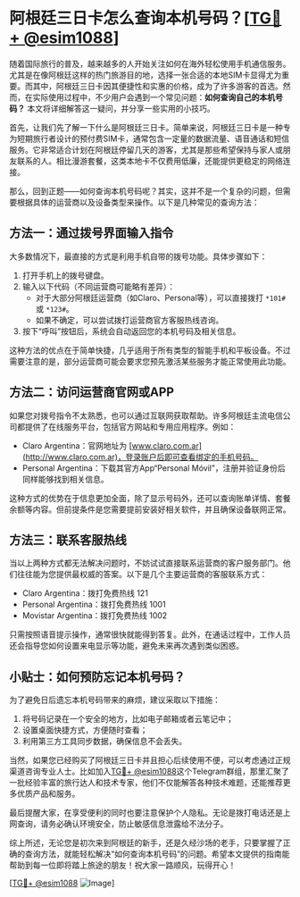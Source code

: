 # 阿根廷三日卡怎么查询本机号码？[[TG💪+ @esim1088](https://t.me/s/esim1088)]

随着国际旅行的普及，越来越多的人开始关注如何在海外轻松使用手机通信服务。尤其是在像阿根廷这样的热门旅游目的地，选择一张合适的本地SIM卡显得尤为重要。而其中，阿根廷三日卡因其便捷性和实惠的价格，成为了许多游客的首选。然而，在实际使用过程中，不少用户会遇到一个常见问题：**如何查询自己的本机号码？** 本文将详细解答这一疑问，并分享一些实用的小技巧。

首先，让我们先了解一下什么是阿根廷三日卡。简单来说，阿根廷三日卡是一种专为短期旅行者设计的预付费SIM卡，通常包含一定量的数据流量、语音通话和短信服务。它非常适合计划在阿根廷停留几天的游客，尤其是那些希望保持与家人或朋友联系的人。相比漫游套餐，这类本地卡不仅费用低廉，还能提供更稳定的网络连接。

那么，回到正题——如何查询本机号码呢？其实，这并不是一个复杂的问题，但需要根据具体的运营商以及设备类型来操作。以下是几种常见的查询方法：

## 方法一：通过拨号界面输入指令

大多数情况下，最直接的方式是利用手机自带的拨号功能。具体步骤如下：

1. 打开手机上的拨号键盘。
2. 输入以下代码（不同运营商可能略有差异）：
   - 对于大部分阿根廷运营商（如Claro、Personal等），可以直接拨打 `*101#` 或 `*123#`。
   - 如果不确定，可以尝试拨打运营商官方客服热线咨询。
3. 按下“呼叫”按钮后，系统会自动返回您的本机号码及相关信息。

这种方法的优点在于简单快捷，几乎适用于所有类型的智能手机和平板设备。不过需要注意的是，部分运营商可能会要求您预先激活某些服务才能正常使用此功能。

## 方法二：访问运营商官网或APP

如果您对拨号指令不太熟悉，也可以通过互联网获取帮助。许多阿根廷主流电信公司都提供了在线服务平台，包括官方网站和专用应用程序。例如：

- Claro Argentina：官网地址为 [www.claro.com.ar](http://www.claro.com.ar)，登录账户后即可查看绑定的手机号码。
- Personal Argentina：下载其官方App“Personal Móvil”，注册并验证身份后同样能够找到相关信息。

这种方式的优势在于信息更加全面，除了显示号码外，还可以查询账单详情、套餐余额等内容。但前提条件是您需要提前安装好相关软件，并且确保设备联网正常。

## 方法三：联系客服热线

当以上两种方式都无法解决问题时，不妨试试直接联系运营商的客户服务部门。他们往往能为您提供最权威的答案。以下是几个主要运营商的客服联系方式：

- Claro Argentina：拨打免费热线 121
- Personal Argentina：拨打免费热线 1001
- Movistar Argentina：拨打免费热线 1002

只需按照语音提示操作，通常很快就能得到答复。此外，在通话过程中，工作人员还会指导您如何设置来电显示等功能，避免未来再次遇到类似困惑。

## 小贴士：如何预防忘记本机号码？

为了避免日后遗忘本机号码带来的麻烦，建议采取以下措施：

1. 将号码记录在一个安全的地方，比如电子邮箱或者云笔记中；
2. 设置桌面快捷方式，方便随时查看；
3. 利用第三方工具同步数据，确保信息不会丢失。

当然，如果您已经购买了阿根廷三日卡并且担心后续使用不便，可以考虑通过正规渠道咨询专业人士。比如加入[TG💪+ @esim1088](https://t.me/s/esim1088)这个Telegram群组，那里汇聚了一批经验丰富的旅行达人和技术专家，他们不仅能解答各种技术难题，还能推荐更多优质产品和服务。

最后提醒大家，在享受便利的同时也要注意保护个人隐私。无论是拨打电话还是上网查询，请务必确认环境安全，防止敏感信息泄露给不法分子。

综上所述，无论您是初次来到阿根廷的新手，还是久经沙场的老手，只要掌握了正确的查询方法，就能轻松解决“如何查询本机号码”的问题。希望本文提供的指南能帮助到每一位即将踏上旅途的朋友！祝大家一路顺风，玩得开心！

[[TG💪+ @esim1088](https://t.me/s/esim1088) ![Image](https://i.postimg.cc/4NQfJmqS/Snipaste-2025-05-13-00-14-12.png)]